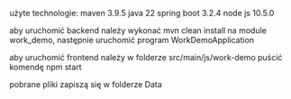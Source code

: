 użyte technologie:
maven 3.9.5
java 22
spring boot 3.2.4
node js 10.5.0


aby uruchomić backend należy wykonać mvn clean install na module work_demo, następnie uruchomić program WorkDemoApplication

aby uruchomić frontend należy w folderze src/main/js/work-demo puścić komendę npm start

pobrane pliki zapiszą się w folderze Data
